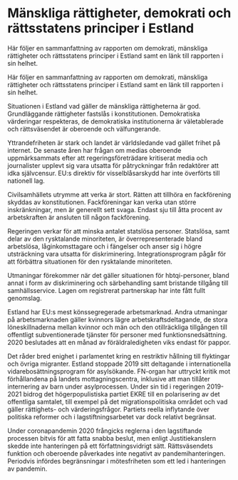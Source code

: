 # Mänskliga rättigheter, demokrati och rättsstatens principer i Estland

Här följer en sammanfattning av rapporten om demokrati, mänskliga rättigheter och rättsstatens principer i Estland samt en länk till rapporten i sin helhet.

Här följer en sammanfattning av rapporten om demokrati, mänskliga rättigheter och rättsstatens principer i Estland samt en länk till rapporten i sin helhet.

Situationen i Estland vad gäller de mänskliga rättigheterna är god. Grundläggande rättigheter fastslås i konstitutionen. Demokratiska värderingar respekteras, de demokratiska institutionerna är väletablerade och rättsväsendet är oberoende och välfungerande.

Yttrandefriheten är stark och landet är världsledande vad gället frihet på internet. De senaste åren har frågan om medias oberoende uppmärksammats efter att regeringsföreträdare kritiserat media och journalister upplevt sig vara utsatta för påtryckningar från redaktörer att idka självcensur. EU:s direktiv för visselblåsarskydd har inte överförts till nationell lag.

Civilsamhällets utrymme att verka är stort. Rätten att tillhöra en fackförening skyddas av konstitutionen. Fackföreningar kan verka utan större inskränkningar, men är generellt sett svaga. Endast sju till åtta procent av arbetskraften är ansluten till någon fackförening.

Regeringen verkar för att minska antalet statslösa personer. Statslösa, samt delar av den rysktalande minoriteten, är överrepresenterade bland arbetslösa, låginkomsttagare och i fängelser och anser sig i högre utsträckning vara utsatta för diskriminering. Integrationsprogram pågår för att förbättra situationen för den rysktalande minoriteten.

Utmaningar förekommer när det gäller situationen för hbtqi-personer, bland annat i form av diskriminering och särbehandling samt bristande tillgång till samhällsservice. Lagen om registrerat partnerskap har inte fått fullt genomslag.

Estland har EU:s mest könssegregerade arbetsmarknad. Andra utmaningar på arbetsmarknaden gäller kvinnors lägre arbetskraftsdeltagande, de stora löneskillnaderna mellan kvinnor och män och den otillräckliga tillgången till offentligt subventionerade tjänster för personer med funktionsnedsättning. 2020 beslutades att en månad av föräldraledigheten viks endast för pappor.

Det råder bred enighet i parlamentet kring en restriktiv hållning till flyktingar och övriga migranter. Estland stoppade 2019 sitt deltagande i internationella vidarebosättningsprogram för asylsökande. FN-organ har uttryckt kritik mot förhållandena på landets mottagningscentra, inklusive att man tillåter internering av barn under asylprocessen.
Under sin tid i regeringen 2019-2021 bidrog det högerpopulistiska partiet EKRE till en polarisering av det offentliga samtalet, till exempel på det migrationspolitiska området och vad gäller rättighets- och värderingsfrågor. Partiets reella inflytande över politiska reformer och i lagstiftningsarbetet var dock relativt begränsat.

Under coronapandemin 2020 frångicks reglerna i den lagstiftande processen bitvis för att fatta snabba beslut, men enligt Justitiekanslern skedde inte hanteringen på ett författningsvidrigt sätt. Rättsväsendets funktion och oberoende påverkades inte negativt av pandemihanteringen. Periodvis infördes begränsningar i mötesfriheten som ett led i hanteringen av pandemin.
